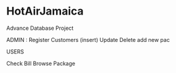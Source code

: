 # HotAirJamaica
Advance Database Project


ADMIN :
Register Customers (insert)
Update
Delete
add new pac


USERS

Check Bill
Browse Package
